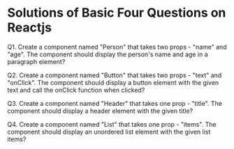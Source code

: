 # Solutions of Basic Four Questions on Reactjs

Q1. Create a component named "Person" that takes two props - "name" and "age". The component should 
display the person's name and age in a paragraph element?

Q2. Create a component named "Button" that takes two props - "text" and "onClick". The component should 
display a button element with the given text and call the onClick function when clicked?

Q3. Create a component named "Header" that takes one prop - "title". The component should display a header 
element with the given title?

Q4. Create a component named "List" that takes one prop - "items". The component should display an 
unordered list element with the given list items?
